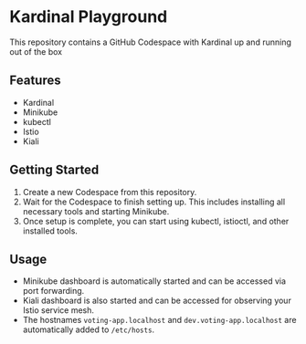 # Kardinal Playground

This repository contains a GitHub Codespace with Kardinal up and running out of the box

## Features

- Kardinal
- Minikube
- kubectl
- Istio
- Kiali


## Getting Started

1. Create a new Codespace from this repository.
2. Wait for the Codespace to finish setting up. This includes installing all necessary tools and starting Minikube.
3. Once setup is complete, you can start using kubectl, istioctl, and other installed tools.

## Usage

- Minikube dashboard is automatically started and can be accessed via port forwarding.
- Kiali dashboard is also started and can be accessed for observing your Istio service mesh.
- The hostnames `voting-app.localhost` and `dev.voting-app.localhost` are automatically added to `/etc/hosts`.